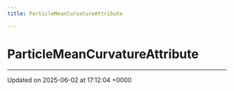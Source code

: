 ```yaml
---
title: ParticleMeanCurvatureAttribute

---
```


# ParticleMeanCurvatureAttribute





-------------------------------

Updated on 2025-06-02 at 17:12:04 +0000